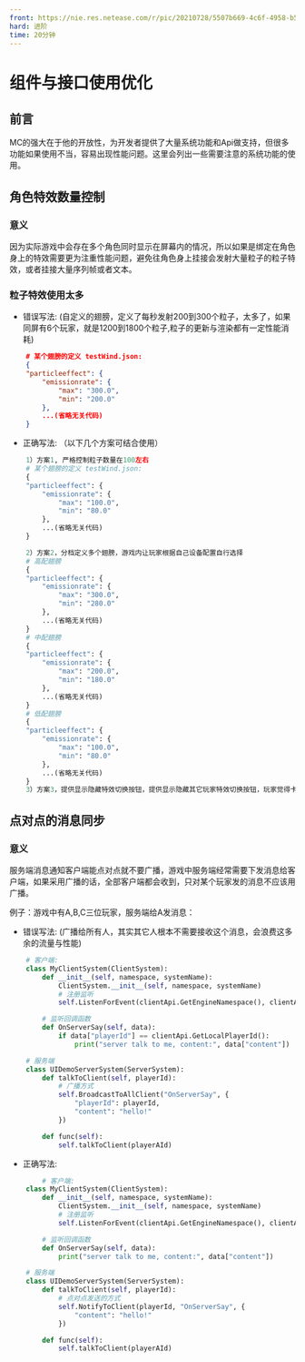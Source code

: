 ```yaml
---
front: https://nie.res.netease.com/r/pic/20210728/5507b669-4c6f-4958-b5d0-b8556ab4cfb5.png
hard: 进阶
time: 20分钟
---
```


# 组件与接口使用优化

## 前言

MC的强大在于他的开放性，为开发者提供了大量系统功能和Api做支持，但很多功能如果使用不当，容易出现性能问题。这里会列出一些需要注意的系统功能的使用。

## 角色特效数量控制

### 意义

因为实际游戏中会存在多个角色同时显示在屏幕内的情况，所以如果是绑定在角色身上的特效需要更为注重性能问题，避免往角色身上挂接会发射大量粒子的粒子特效，或者挂接大量序列帧或者文本。

### 粒子特效使用太多

- 错误写法:
(自定义的翅膀，定义了每秒发射200到300个粒子，太多了，如果同屏有6个玩家，就是1200到1800个粒子,粒子的更新与渲染都有一定性能消耗)
```json
    # 某个翅膀的定义 testWind.json:
    {
    "particleeffect": {
        "emissionrate": {
            "max": "300.0",
            "min": "200.0"
        },
        ...(省略无关代码)
    }
```

- 正确写法:
（以下几个方案可结合使用）
```python
    1）方案1, 严格控制粒子数量在100左右
    # 某个翅膀的定义 testWind.json:
    {
    "particleeffect": {
        "emissionrate": {
            "max": "100.0",
            "min": "80.0"
        },
        ...(省略无关代码)
    }

    2）方案2，分档定义多个翅膀，游戏内让玩家根据自己设备配置自行选择
    # 高配翅膀
    {
    "particleeffect": {
        "emissionrate": {
            "max": "300.0",
            "min": "280.0"
        },
        ...(省略无关代码)
    }
    # 中配翅膀
    {
    "particleeffect": {
        "emissionrate": {
            "max": "200.0",
            "min": "180.0"
        },
        ...(省略无关代码)
    }
    # 低配翅膀
    {
    "particleeffect": {
        "emissionrate": {
            "max": "100.0",
            "min": "80.0"
        },
        ...(省略无关代码)
    }
    3）方案3，提供显示隐藏特效切换按钮，提供显示隐藏其它玩家特效切换按钮，玩家觉得卡顿时可随时自行切换。
```

## 点对点的消息同步

### 意义

服务端消息通知客户端能点对点就不要广播，游戏中服务端经常需要下发消息给客户端，如果采用广播的话，全部客户端都会收到，只对某个玩家发的消息不应该用广播。

例子：游戏中有A,B,C三位玩家，服务端给A发消息：

- 错误写法:
(广播给所有人，其实其它人根本不需要接收这个消息，会浪费这多余的流量与性能)
```python
    # 客户端:
    class MyClientSystem(ClientSystem):
        def __init__(self, namespace, systemName):
            ClientSystem.__init__(self, namespace, systemName)
            # 注册监听
            self.ListenForEvent(clientApi.GetEngineNamespace(), clientApi.GetEngineSystemName(), 'OnServerSay', self, self.OnServerSay)

        # 监听回调函数
        def OnServerSay(self, data):
            if data["playerId"] == clientApi.GetLocalPlayerId():
                print("server talk to me, content:", data["content"])

    # 服务端
    class UIDemoServerSystem(ServerSystem):
        def talkToClient(self, playerId):
            # 广播方式
            self.BroadcastToAllClient("OnServerSay", {
                "playerId": playerId,
                "content": "hello!"
            })

        def func(self):
            self.talkToClient(playerAId)
```

- 正确写法:
```python
        # 客户端:
    class MyClientSystem(ClientSystem):
        def __init__(self, namespace, systemName):
            ClientSystem.__init__(self, namespace, systemName)
            # 注册监听
            self.ListenForEvent(clientApi.GetEngineNamespace(), clientApi.GetEngineSystemName(), 'OnServerSay', self, self.OnServerSay)

        # 监听回调函数
        def OnServerSay(self, data):
            print("server talk to me, content:", data["content"])

    # 服务端
    class UIDemoServerSystem(ServerSystem):
        def talkToClient(self, playerId):
            # 点对点发送的方式
            self.NotifyToClient(playerId, "OnServerSay", {
                "content": "hello!"
            })

        def func(self):
            self.talkToClient(playerAId)
```
